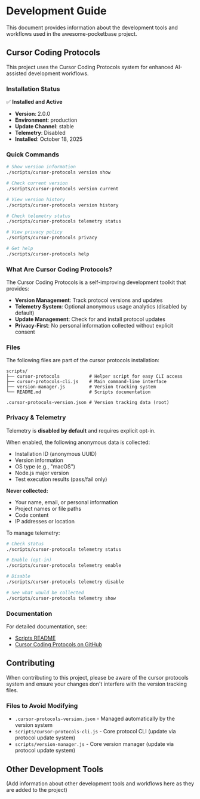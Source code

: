# Development Guide

This document provides information about the development tools and workflows used in the awesome-pocketbase project.

## Cursor Coding Protocols

This project uses the Cursor Coding Protocols system for enhanced AI-assisted development workflows.

### Installation Status

✅ **Installed and Active**

- **Version**: 2.0.0
- **Environment**: production
- **Update Channel**: stable
- **Telemetry**: Disabled
- **Installed**: October 18, 2025

### Quick Commands

```bash
# Show version information
./scripts/cursor-protocols version show

# Check current version
./scripts/cursor-protocols version current

# View version history
./scripts/cursor-protocols version history

# Check telemetry status
./scripts/cursor-protocols telemetry status

# View privacy policy
./scripts/cursor-protocols privacy

# Get help
./scripts/cursor-protocols help
```

### What Are Cursor Coding Protocols?

The Cursor Coding Protocols is a self-improving development toolkit that provides:

- **Version Management**: Track protocol versions and updates
- **Telemetry System**: Optional anonymous usage analytics (disabled by default)
- **Update Management**: Check for and install protocol updates
- **Privacy-First**: No personal information collected without explicit consent

### Files

The following files are part of the cursor protocols installation:

```
scripts/
├── cursor-protocols           # Helper script for easy CLI access
├── cursor-protocols-cli.js    # Main command-line interface
├── version-manager.js         # Version tracking system
└── README.md                  # Scripts documentation

.cursor-protocols-version.json # Version tracking data (root)
```

### Privacy & Telemetry

Telemetry is **disabled by default** and requires explicit opt-in.

When enabled, the following anonymous data is collected:
- Installation ID (anonymous UUID)
- Version information
- OS type (e.g., "macOS")
- Node.js major version
- Test execution results (pass/fail only)

**Never collected:**
- Your name, email, or personal information
- Project names or file paths
- Code content
- IP addresses or location

To manage telemetry:

```bash
# Check status
./scripts/cursor-protocols telemetry status

# Enable (opt-in)
./scripts/cursor-protocols telemetry enable

# Disable
./scripts/cursor-protocols telemetry disable

# See what would be collected
./scripts/cursor-protocols telemetry show
```

### Documentation

For detailed documentation, see:
- [Scripts README](./scripts/README.md)
- [Cursor Coding Protocols on GitHub](https://github.com/ctavolazzi/cursor-coding-protocols)

## Contributing

When contributing to this project, please be aware of the cursor protocols system and ensure your changes don't interfere with the version tracking files.

### Files to Avoid Modifying

- `.cursor-protocols-version.json` - Managed automatically by the version system
- `scripts/cursor-protocols-cli.js` - Core protocol CLI (update via protocol update system)
- `scripts/version-manager.js` - Core version manager (update via protocol update system)

## Other Development Tools

(Add information about other development tools and workflows here as they are added to the project)

